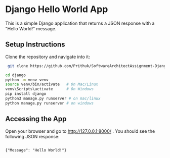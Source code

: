 # Django Hello World App

This is a simple Django application that returns a JSON response with a "Hello World!" message.

## Setup Instructions

Clone the repository and navigate into it:

```bash
 git clone https://github.com/Prithuk/SoftwareArchitectAssignment-Django.git

cd django 
python -m venv venv
source venv/bin/activate   # On Mac/Linux
venv\Scripts\activate      # On Windows
pip install django
python3 manage.py runserver # on mac/linux
python manage.py runserver # on windows
```


## Accessing the App

Open your browser and go to http://127.0.0.1:8000/
. You should see the following JSON response:

```

{"Message": "Hello World!"}


```

